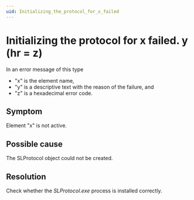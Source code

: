 ```yaml
---
uid: Initializing_the_protocol_for_x_failed
---
```


# Initializing the protocol for x failed. y (hr = z)

In an error message of this type

- "x" is the element name,
- "y" is a descriptive text with the reason of the failure, and
- "z" is a hexadecimal error code.

## Symptom

Element "x" is not active.

## Possible cause

The SLProtocol object could not be created.

## Resolution

Check whether the *SLProtocol.exe* process is installed correctly.
